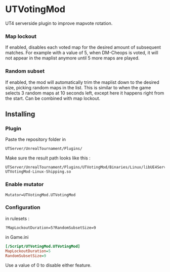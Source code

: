 # UTVotingMod
UT4 serverside plugin to improve mapvote rotation.

### Map lockout
If enabled, disables each voted map for the desired amount of subsequent matches. For example with a value of 5, when DM-Cheops is voted, it will not appear in the maplist anymore until 5 more maps are played.

### Random subset
If enabled, the mod will automatically trim the maplist down to the desired size, picking random maps in the list.
This is similar to when the game selects 3 random maps at 10 seconds left, except here it happens right from the start.
Can be combined with map lockout.

## Installing

### Plugin
Paste the repository folder in
```
UTServer/UnrealTournament/Plugins/
```
Make sure the result path looks like this :
```
UTServer/UnrealTournament/Plugins/UTVotingMod/Binaries/Linux/libUE4Server-UTVotingMod-Linux-Shipping.so
```

### Enable mutator
```
Mutator=UTVotingMod.UTVotingMod
```

### Configuration
in rulesets :
```
?MapLockoutDuration=5?RandomSubsetSize=9
```
in Game.ini
```ini
[/Script/UTVotingMod.UTVotingMod]
MapLockoutDuration=5
RandomSubsetSize=9
```
Use a value of 0 to disable either feature.
